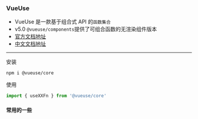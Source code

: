 ### VueUse

- VueUse 是一款基于组合式 API 的`函数集合`
- v5.0 `@vueuse/components`提供了可组合函数的无渲染组件版本
- [官方文档地址](https://vueuse.org/guide/)
- [中文文档地址](https://www.vueusejs.com/)

-----

安装
```shell
npm i @vueuse/core
```

使用
```javascript
import { useXXFn } from '@vueuse/core' 
```

#### 常用的一些
